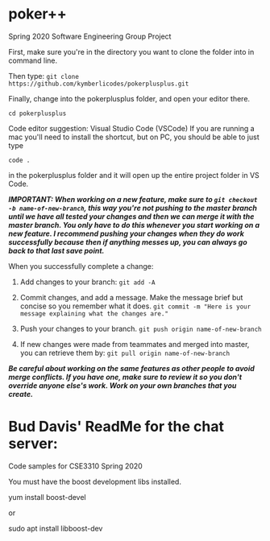 # poker++
Spring 2020 Software Engineering Group Project

First, make sure you're in the directory you want to clone the folder into in command line.

Then type:
```git clone https://github.com/kymberlicodes/pokerplusplus.git```

Finally, change into the pokerplusplus folder, and open your editor there.

```cd pokerplusplus```

Code editor suggestion: Visual Studio Code (VSCode)
If you are running a mac you'll need to install the shortcut, but on PC, you should be able to just type

```code .```

in the pokerplusplus folder and it will open up the entire project folder in VS Code.

***IMPORTANT: When working on a new feature, make sure to ```git checkout -b name-of-new-branch```, this way you're not pushing to the master branch until we have all tested your changes and then we can merge it with the master branch. You only have to do this whenever you start working on a new feature. I recommend pushing your changes when they do work successfully because then if anything messes up, you can always go back to that last save point.***

When you successfully complete a change:

1. Add changes to your branch:
```git add -A```

2. Commit changes, and add a message. Make the message brief but concise so you remember what it does.
```git commit -m "Here is your message explaining what the changes are."```

3. Push your changes to your branch.
```git push origin name-of-new-branch```

4. If new changes were made from teammates and merged into master, you can retrieve them by:
```git pull origin name-of-new-branch```

***Be careful about working on the same features as other people to avoid merge conflicts. If you have one, make sure to review it so you don't override anyone else's work. Work on your own branches that you create.***

# Bud Davis' ReadMe for the chat server:
Code samples for CSE3310 Spring 2020

You must have the boost development libs installed.

yum install boost-devel

or

sudo apt install libboost-dev
